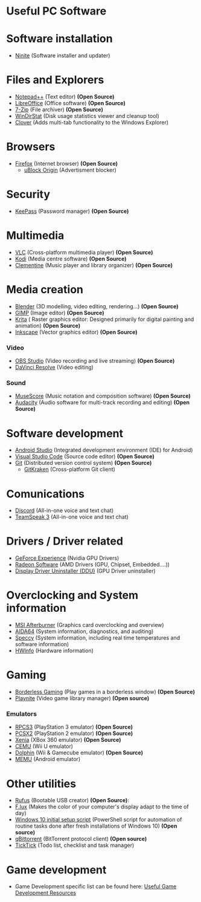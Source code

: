 # Useful PC Software

# Software installation

* [Ninite](https://ninite.com/) (Software installer and updater)
 
# Files and Explorers 

* [Notepad++](https://notepad-plus-plus.org/) (Text editor) **(Open Source)**
* [LibreOffice](http://www.libreoffice.org/download/download/) (Office software) **(Open Source)**
* [7-Zip](http://www.7-zip.org/download.html) (File archiver) **(Open Source)**
* [WinDirStat](https://windirstat.net/) (Disk usage statistics viewer and cleanup tool)
* [Clover](http://en.ejie.me/) (Adds multi-tab functionality to the Windows Explorer)

# Browsers

* [Firefox](https://www.mozilla.org/en-US/firefox/new/) (Internet browser) **(Open Source)**  
    * [uBlock Origin](https://addons.mozilla.org/en-US/firefox/addon/ublock-origin/) (Advertisment blocker)
  
# Security

* [KeePass](https://keepass.info/) (Password manager) **(Open Source)**

# Multimedia

* [VLC](https://www.videolan.org/vlc/index.html) (Cross-platform multimedia player) **(Open Source)**
* [Kodi](https://kodi.tv/about/software) (Media centre software) **(Open Source)**
* [Clementine](https://www.clementine-player.org/en) (Music player and library organizer) **(Open Source)**

# Media creation

* [Blender](https://www.blender.org/) (3D modelling, video editing, rendering...) **(Open Source)**
* [GIMP](https://www.gimp.org/) (Image editor) **(Open Source)**
* [Krita](https://krita.org/) ( Raster graphics editor: Designed primarily for digital painting and animation) **(Open Source)**
* [Inkscape](https://inkscape.org/) (Vector graphics editor) **(Open Source)**

### Video

* [OBS Studio](https://obsproject.com/) (Video recording and live streaming) **(Open Source)**
* [DaVinci Resolve](https://www.blackmagicdesign.com/products/davinciresolve/) (Video editing)

### Sound

* [MuseScore](https://musescore.org) (Music notation and composition software) **(Open Source)**
* [Audacity](https://www.audacityteam.org/) (Audio software for multi-track recording and editing) **(Open Source)**

# Software development 

* [Android Studio](https://developer.android.com/studio/index.html) (Integrated development environment (IDE) for Android)
* [Visual Studio Code](https://code.visualstudio.com) (Source code editor) **(Open Source)**
* [Git](https://git-scm.com/) (Distributed version control system) **(Open Source)**
    * [GitKraken](https://www.gitkraken.com/) (Cross-platform Git client)
        
# Comunications

* [Discord](https://discordapp.com/download) (All-in-one voice and text chat)
* [TeamSpeak 3](https://www.teamspeak.com/en/teamspeak3) (All-in-one voice and text chat) 

# Drivers / Driver related

* [GeForce Experience](https://www.nvidia.com/en-us/geforce/geforce-experience/) (Nvidia GPU Drivers)
* [Radeon Software](https://support.amd.com/en-us/download) (AMD Drivers (GPU, Chipset, Embedded....))
* [Display Driver Uninstaller (DDU)](https://www.wagnardsoft.com/) (GPU Driver uninstaller)

# Overclocking and System information

* [MSI Afterburner](https://msi.com/page/afterburner) (Graphics card overclocking and overview)
* [AIDA64](https://www.aida64.com/downloads) (System information, diagnostics, and auditing)
* [Speccy](https://www.piriform.com/speccy/download) (System information, including real time temperatures and software information)
* [HWInfo](https://www.hwinfo.com/) (Hardware information)

# Gaming

* [Borderless Gaming](http://store.steampowered.com/app/388080/Borderless_Gaming/) (Play games in a borderless window) **(Open Source)**
* [Playnite](http://playnite.link/) (Video game library manager) **(Open source)**

### Emulators

* [RPCS3](https://rpcs3.net/) (PlayStation 3 emulator) **(Open Source)**
* [PCSX2](https://pcsx2.net/) (PlayStation 2 emulator) **(Open Source)**
* [Xenia](http://xenia.jp/) (XBox 360 emulator) **(Open Source)**
* [CEMU](http://cemu.info/) (Wii U emulator)
* [Dolphin](https://es.dolphin-emu.org/) (Wii & Gamecube emulator) **(Open Source)**
* [MEMU](http://www.memuplay.com/) (Android emulator)

# Other utilities

* [Rufus](http://rufus.akeo.ie/?locale=en_US) (Bootable USB creator) **(Open Source)**:  
* [F.lux](https://justgetflux.com/) (Makes the color of your computer's display adapt to the time of day)  
* [Windows 10 initial setup script](https://github.com/Disassembler0/Win10-Initial-Setup-Script) (PowerShell script for automation of routine tasks done after fresh installations of Windows 10) **(Open source)**
* [qBittorrent](https://www.qbittorrent.org/) (BitTorrent protocol client) **(Open source)**
* [TickTick](https://ticktick.com/) (Todo list, checklist and task manager)

# Game development
    
* Game Development specific list can be found here: [Useful Game Development Resources](https://github.com/mayuso/Useful-Game-Development-Resources)
